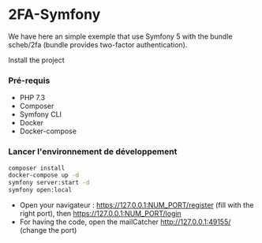 # 2FA-Symfony

We have here an simple exemple that use Symfony 5 with the bundle scheb/2fa (bundle provides two-factor authentication). 

Install the project

### Pré-requis

* PHP 7.3
* Composer
* Symfony CLI
* Docker
* Docker-compose

### Lancer l'environnement de développement 
```bash
composer install
docker-compose up -d
symfony server:start -d
symfony open:local
```
* Open your navigateur : https://127.0.0.1:NUM_PORT/register (fill with the right port), then https://127.0.0.1:NUM_PORT/login
* For having the code, open the mailCatcher http://127.0.0.1:49155/ (change the port)


